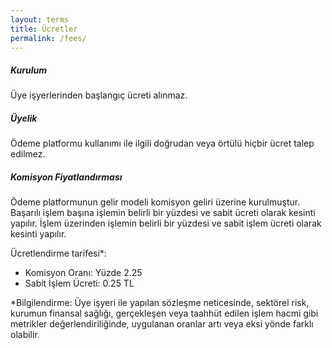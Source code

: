 ```yaml
---
layout: terms
title: Ücretler
permalink: /fees/
---
```


##### Kurulum

Üye işyerlerinden başlangıç ücreti alınmaz.

##### Üyelik

Ödeme platformu kullanımı ile ilgili doğrudan veya örtülü hiçbir ücret talep edilmez.

##### Komisyon Fiyatlandırması

Ödeme platformunun gelir modeli komisyon geliri üzerine kurulmuştur. Başarılı işlem başına işlemin belirli bir yüzdesi ve sabit ücreti olarak kesinti yapılır. İşlem üzerinden işlemin belirli bir yüzdesi ve sabit işlem ücreti olarak kesinti yapılır.

Ücretlendirme tarifesi*:

- Komisyon Oranı: Yüzde 2.25
- Sabit İşlem Ücreti: 0.25 TL

*Bilgilendirme: Üye işyeri ile yapılan sözleşme neticesinde, sektörel risk, kurumun finansal sağlığı, gerçekleşen veya taahhüt edilen işlem hacmi gibi metrikler değerlendiriliğinde, uygulanan oranlar artı veya eksi yönde farklı olabilir.
